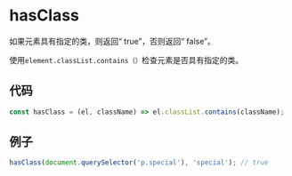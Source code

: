 # hasClass

如果元素具有指定的类，则返回“ true”，否则返回“ false”。

使用`element.classList.contains（）`检查元素是否具有指定的类。

## 代码

```js
const hasClass = (el, className) => el.classList.contains(className);
```

## 例子

```js
hasClass(document.querySelector('p.special'), 'special'); // true
```
